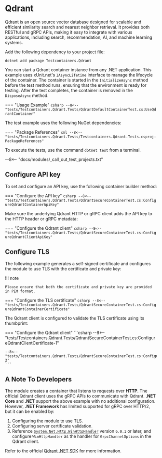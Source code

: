 # Qdrant

[Qdrant](https://qdrant.tech/) is an open source vector database designed for scalable and efficient similarity search and nearest neighbor retrieval. It provides both RESTful and gRPC APIs, making it easy to integrate with various applications, including search, recommendation, AI, and machine learning systems.

Add the following dependency to your project file:

```shell title="NuGet"
dotnet add package Testcontainers.Qdrant
```

You can start a Qdrant container instance from any .NET application. This example uses xUnit.net's `IAsyncLifetime` interface to manage the lifecycle of the container. The container is started in the `InitializeAsync` method before the test method runs, ensuring that the environment is ready for testing. After the test completes, the container is removed in the `DisposeAsync` method.

=== "Usage Example"
    ```csharp
    --8<-- "tests/Testcontainers.Qdrant.Tests/QdrantDefaultContainerTest.cs:UseQdrantContainer"
    ```

The test example uses the following NuGet dependencies:

=== "Package References"
    ```xml
    --8<-- "tests/Testcontainers.Qdrant.Tests/Testcontainers.Qdrant.Tests.csproj:PackageReferences"
    ```

To execute the tests, use the command `dotnet test` from a terminal.

--8<-- "docs/modules/_call_out_test_projects.txt"

## Configure API key

To set and configure an API key, use the following container builder method:

=== "Configure the API key"
    ```csharp
    --8<-- "tests/Testcontainers.Qdrant.Tests/QdrantSecureContainerTest.cs:ConfigureQdrantContainerApiKey"
    ```

Make sure the underlying Qdrant HTTP or gRPC client adds the API key to the HTTP header or gRPC metadata:

=== "Configure the Qdrant client"
    ```csharp
    --8<-- "tests/Testcontainers.Qdrant.Tests/QdrantSecureContainerTest.cs:ConfigureQdrantClientApiKey"
    ```

## Configure TLS

The following example generates a self-signed certificate and configures the module to use TLS with the certificate and private key:

!!! note

    Please ensure that both the certificate and private key are provided in PEM format.

=== "Configure the TLS certificate"
    ```csharp
    --8<-- "tests/Testcontainers.Qdrant.Tests/QdrantSecureContainerTest.cs:ConfigureQdrantContainerCertificate"
    ```

The Qdrant client is configured to validate the TLS certificate using its thumbprint:

=== "Configure the Qdrant client"
    ```csharp
    --8<-- "tests/Testcontainers.Qdrant.Tests/QdrantSecureContainerTest.cs:ConfigureQdrantClientCertificate-1"

    --8<-- "tests/Testcontainers.Qdrant.Tests/QdrantSecureContainerTest.cs:ConfigureQdrantClientCertificate-2"
    ```

## A Note To Developers

The module creates a container that listens to requests over **HTTP**. The official Qdrant client uses the gRPC APIs to communicate with Qdrant. **.NET Core** and **.NET** support the above example with no additional configuration. However, **.NET Framework** has limited supported for gRPC over HTTP/2, but it can be enabled by:

1. Configuring the module to use TLS.
1. Configuring server certificate validation.
1. Reference [`System.Net.Http.WinHttpHandler`](https://www.nuget.org/packages/System.Net.Http.WinHttpHandler) version `6.0.1` or later, and configure `WinHttpHandler` as the handler for `GrpcChannelOptions` in the Qdrant client.

Refer to the official [Qdrant .NET SDK](https://github.com/qdrant/qdrant-dotnet) for more information.